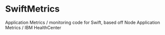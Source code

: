 # SwiftMetrics
Application Metrics / monitoring code for Swift, based off Node Application Metrics / IBM HealthCenter
